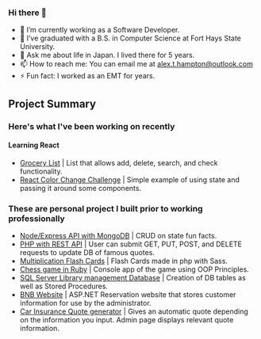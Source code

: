 ### Hi there 👋

- 🔭 I’m currently working as a Software Developer.
- 🌱 I’ve graduated with a B.S. in Computer Science at Fort Hays State University.
- 💬 Ask me about life in Japan. I lived there for 5 years.
- 📫 How to reach me: You can email me at alex.t.hampton@outlook.com
- ⚡ Fun fact: I worked as an EMT for years.

## Project Summary
### Here's what I've been working on recently
#### Learning React
- [Grocery List](https://github.com/alexHampton/grocery_list) | List that allows add, delete, search, and check functionality.
- [React Color Change Challenge](https://github.com/alexHampton/color_change_challenge) | Simple example of using state and passing it around some components.
### These are personal project I built prior to working professionally
- [Node/Express API with MongoDB](https://github.com/alexHampton/mongoexpress_states_proj) | CRUD on state fun facts.
- [PHP with REST API](https://github.com/alexHampton/php-quote-project) | User can submit GET, PUT, POST, and DELETE requests to update DB of famous quotes.
- [Multiplication Flash Cards](https://github.com/alexHampton/Back-End_php) | Flash Cards made in php with Sass.
- [Chess game in Ruby](https://github.com/alexHampton/Ruby/blob/master/Ruby/object-oriented_programming/chess) | Console app of the game using OOP Principles.
- [SQL Server Library management Database](https://github.com/alexHampton/The-Tech-Academy-SQL-Coding-Projects) | Creation of DB tables as well as Stored Procedures.
- [BNB Website](https://github.com/alexHampton/The-Tech-Academy-C-Sharp-Coding-Projects/tree/master/BNB) | ASP.NET Reservation website that stores customer information for use by the administrator.
- [Car Insurance Quote generator](https://github.com/alexHampton/The-Tech-Academy-C-Sharp-Coding-Projects/tree/master/CarInsuranceQuote) | Gives an automatic quote depending on the information you input. Admin page displays relevant quote information.
